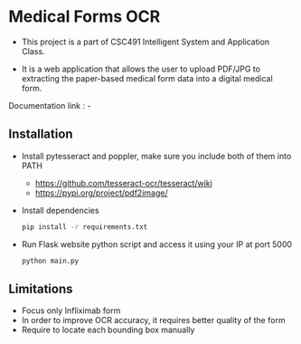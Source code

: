 # Medical Forms OCR
- This project is a part of CSC491 Intelligent System and Application Class.

- It is a web application that allows the user to upload PDF/JPG to extracting the paper-based medical form data into a digital medical form.

Documentation link : -

## Installation

- Install pytesseract and poppler, make sure you include both of them into PATH

    - https://github.com/tesseract-ocr/tesseract/wiki
    - https://pypi.org/project/pdf2image/
    
- Install dependencies
    ```Bash
    pip install -r requirements.txt
    ```
- Run Flask website python script and access it using your IP at port 5000
    ```Bash
    python main.py 
    ```
  
## Limitations
 - Focus only Infliximab form
 - In order to improve OCR accuracy, it requires better quality of the form 
 - Require to locate each bounding box manually
